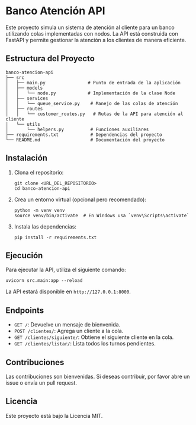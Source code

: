 # Banco Atención API

Este proyecto simula un sistema de atención al cliente para un banco utilizando colas implementadas con nodos. La API está construida con FastAPI y permite gestionar la atención a los clientes de manera eficiente.

## Estructura del Proyecto

```
banco-atencion-api
├── src
│   ├── main.py                # Punto de entrada de la aplicación
│   ├── models
│   │   └── node.py            # Implementación de la clase Node
│   ├── services
│   │   └── queue_service.py    # Manejo de las colas de atención
│   ├── routes
│   │   └── customer_routes.py   # Rutas de la API para atención al cliente
│   └── utils
│       └── helpers.py          # Funciones auxiliares
├── requirements.txt            # Dependencias del proyecto
└── README.md                   # Documentación del proyecto
```

## Instalación

1. Clona el repositorio:
   ```
   git clone <URL_DEL_REPOSITORIO>
   cd banco-atencion-api
   ```

2. Crea un entorno virtual (opcional pero recomendado):
   ```
   python -m venv venv
   source venv/bin/activate  # En Windows usa `venv\Scripts\activate`
   ```

3. Instala las dependencias:
   ```
   pip install -r requirements.txt
   ```

## Ejecución

Para ejecutar la API, utiliza el siguiente comando:

```
uvicorn src.main:app --reload
```

La API estará disponible en `http://127.0.0.1:8000`.

## Endpoints

- `GET /`: Devuelve un mensaje de bienvenida.
- `POST /clientes/`: Agrega un cliente a la cola.
- `GET /clientes/siguiente/`: Obtiene el siguiente cliente en la cola.
- `GET /clientes/listar/`: Lista todos los turnos pendientes.

## Contribuciones

Las contribuciones son bienvenidas. Si deseas contribuir, por favor abre un issue o envía un pull request.

## Licencia

Este proyecto está bajo la Licencia MIT.
